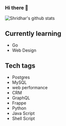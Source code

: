### Hi there 👋

![Shridhar's github stats](https://github-readme-stats.vercel.app/api?username=shridarpatil&count_private=true&show_icons=true&theme=radical)
<!--
**shridarpatil/shridarpatil** is a ✨ _special_ ✨ repository because its `README.md` (this file) appears on your GitHub profile.

Here are some ideas to get you started:

- 🔭 I’m currently working on ...
- 🌱 I’m currently learning ...
- 👯 I’m looking to collaborate on ...
- 🤔 I’m looking for help with ...
- 💬 Ask me about ...
- 📫 How to reach me: ...
- 😄 Pronouns: ...
- ⚡ Fun fact: ...
-->
## Currently learning

* Go
* Web Design


## Tech tags

* Postgres
* MySQL
* web performance
* CRM
* GraphQL
* Frappe
* Python
* Java Script
* Shell Script

